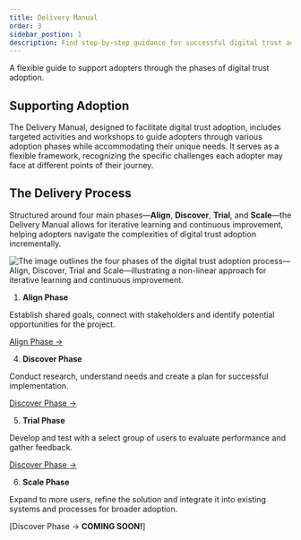 ```yaml
---
title: Delivery Manual
order: 3
sidebar_postion: 1
description: Find step-by-step guidance for successful digital trust adoption.
---
```


A flexible guide to support adopters through the phases of digital trust adoption.

## Supporting Adoption
The Delivery Manual, designed to facilitate digital trust adoption, includes targeted activities and workshops to guide adopters through various adoption phases while accommodating their unique needs. It serves as a flexible framework, recognizing the specific challenges each adopter may face at different points of their journey.

## The Delivery Process
Structured around four main phases—**Align**, **Discover**, **Trial**, and **Scale**—the Delivery Manual allows for iterative learning and continuous improvement, helping adopters navigate the complexities of digital trust adoption incrementally.

![The image outlines the four phases of the digital trust adoption process—Align, Discover, Trial  and Scale—illustrating a non-linear approach for iterative learning and continuous improvement.](/img/deliverymanual/Digital_Trust_Adoption_Phases.png)

1. **Align Phase**

Establish shared goals, connect with stakeholders and identify potential opportunities for the project.

[Align Phase →](https://bcgov.github.io/digital-trust-toolkit/docs/delivery-manual/align/)

4. **Discover Phase**

Conduct research, understand needs and create a plan for successful implementation.

[Discover Phase →](https://bcgov.github.io/digital-trust-toolkit/docs/delivery-manual/discover/)

5. **Trial Phase**

Develop and test with a select group of users to evaluate performance and gather feedback.

[Discover Phase →](https://bcgov.github.io/digital-trust-toolkit/docs/delivery-manual/trial/)

6. **Scale Phase**

Expand to more users, refine the solution and integrate it into existing systems and processes for broader adoption.

[Discover Phase → **COMING SOON!**]
